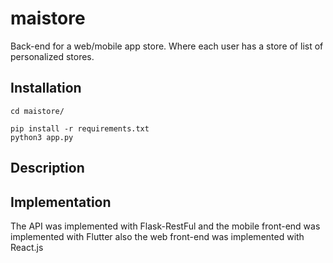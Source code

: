 # maistore

Back-end for a web/mobile app store. Where each user has a store of list of personalized stores.


## Installation

```
cd maistore/

pip install -r requirements.txt
python3 app.py

```

## Description


## Implementation

   The API was implemented with Flask-RestFul and the mobile front-end was implemented with Flutter 
   also the web front-end was implemented with React.js
